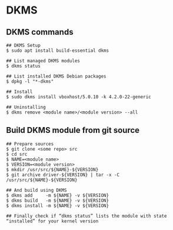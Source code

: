 DKMS
====

## DKMS commands

    ## DKMS Setup
    $ sudo apt install build-essential dkms

    ## List managed DKMS modules
    $ dkms status

    ## List installed DKMS Debian packages
    $ dpkg -l "*-dkms"

    ## Install
    $ sudo dkms install vboxhost/5.0.10 -k 4.2.0-22-generic

    ## Uninstalling
    $ dkms remove <module name>/<module version> --all

## Build DKMS module from git source

    ## Prepare sources
    $ git clone <some repo> src
    $ cd src
    $ NAME=<module name>
    $ VERSION=<module version>
    $ mkdir /usr/src/${NAME}-${VERSION}
    $ git archive driver-${VERSION} | tar -x -C /usr/src/${NAME}-${VERSION}

    ## And build using DKMS
    $ dkms add     -m ${NAME} -v ${VERSION}
    $ dkms build   -m ${NAME} -v ${VERSION}
    $ dkms install -m ${NAME} -v ${VERSION}

    ## Finally check if “dkms status” lists the module with state “installed” for your kernel version
